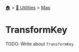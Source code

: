<!--startTocHeader-->
[🏠](../../README.md) > [🔧 Utilities](../README.md) > [Map](README.md)
# TransformKey
<!--endTocHeader-->
TODO: Write about `TransformKey`
<!--startTocSubtopic-->

<!--endTocSubtopic-->